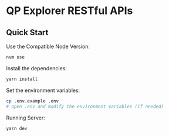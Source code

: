 # QP Explorer RESTful APIs

## Quick Start

Use the Compatible Node Version:

```bash
nvm use
```

Install the dependencies:

```bash
yarn install
```

Set the environment variables:

```bash
cp .env.example .env
# open .env and modify the environment variables (if needed)
```

Running Server:

```bash
yarn dev
```
